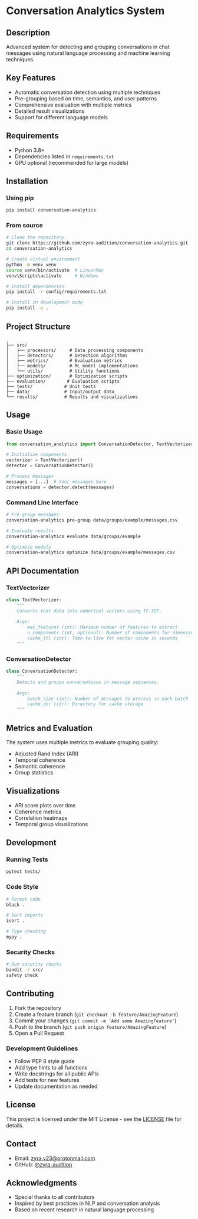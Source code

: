 # Conversation Analytics System

## Description
Advanced system for detecting and grouping conversations in chat messages using natural language processing and machine learning techniques.

## Key Features
- Automatic conversation detection using multiple techniques
- Pre-grouping based on time, semantics, and user patterns
- Comprehensive evaluation with multiple metrics
- Detailed result visualizations
- Support for different language models

## Requirements
- Python 3.8+
- Dependencies listed in `requirements.txt`
- GPU optional (recommended for large models)

## Installation

### Using pip
```bash
pip install conversation-analytics
```

### From source
```bash
# Clone the repository
git clone https://github.com/zyra-audition/conversation-analytics.git
cd conversation-analytics

# Create virtual environment
python -m venv venv
source venv/bin/activate  # Linux/Mac
venv\Scripts\activate     # Windows

# Install dependencies
pip install -r config/requirements.txt

# Install in development mode
pip install -e .
```

## Project Structure
```
.
├── src/
│   ├── processors/     # Data processing components
│   ├── detectors/      # Detection algorithms
│   ├── metrics/        # Evaluation metrics
│   ├── models/         # ML model implementations
│   └── utils/          # Utility functions
├── optimization/       # Optimization scripts
├── evaluation/        # Evaluation scripts
├── tests/            # Unit tests
├── data/             # Input/output data
└── results/          # Results and visualizations
```

## Usage

### Basic Usage
```python
from conversation_analytics import ConversationDetector, TextVectorizer

# Initialize components
vectorizer = TextVectorizer()
detector = ConversationDetector()

# Process messages
messages = [...]  # Your messages here
conversations = detector.detect(messages)
```

### Command Line Interface
```bash
# Pre-group messages
conversation-analytics pre-group data/groups/example/messages.csv

# Evaluate results
conversation-analytics evaluate data/groups/example

# Optimize models
conversation-analytics optimize data/groups/example/messages.csv
```

## API Documentation

### TextVectorizer
```python
class TextVectorizer:
    """
    Converts text data into numerical vectors using TF-IDF.
    
    Args:
        max_features (int): Maximum number of features to extract
        n_components (int, optional): Number of components for dimensionality reduction
        cache_ttl (int): Time-to-live for vector cache in seconds
    """
```

### ConversationDetector
```python
class ConversationDetector:
    """
    Detects and groups conversations in message sequences.
    
    Args:
        batch_size (int): Number of messages to process in each batch
        cache_dir (str): Directory for cache storage
    """
```

## Metrics and Evaluation
The system uses multiple metrics to evaluate grouping quality:
- Adjusted Rand Index (ARI)
- Temporal coherence
- Semantic coherence
- Group statistics

## Visualizations
- ARI score plots over time
- Coherence metrics
- Correlation heatmaps
- Temporal group visualizations

## Development

### Running Tests
```bash
pytest tests/
```

### Code Style
```bash
# Format code
black .

# Sort imports
isort .

# Type checking
mypy .
```

### Security Checks
```bash
# Run security checks
bandit -r src/
safety check
```

## Contributing
1. Fork the repository
2. Create a feature branch (`git checkout -b feature/AmazingFeature`)
3. Commit your changes (`git commit -m 'Add some AmazingFeature'`)
4. Push to the branch (`git push origin feature/AmazingFeature`)
5. Open a Pull Request

### Development Guidelines
- Follow PEP 8 style guide
- Add type hints to all functions
- Write docstrings for all public APIs
- Add tests for new features
- Update documentation as needed

## License
This project is licensed under the MIT License - see the [LICENSE](LICENSE) file for details.

## Contact
- Email: zyra.v23@protonmail.com 
- GitHub: [@zyra-audition](https://github.com/zyra-audition)

## Acknowledgments
- Special thanks to all contributors
- Inspired by best practices in NLP and conversation analysis
- Based on recent research in natural language processing 